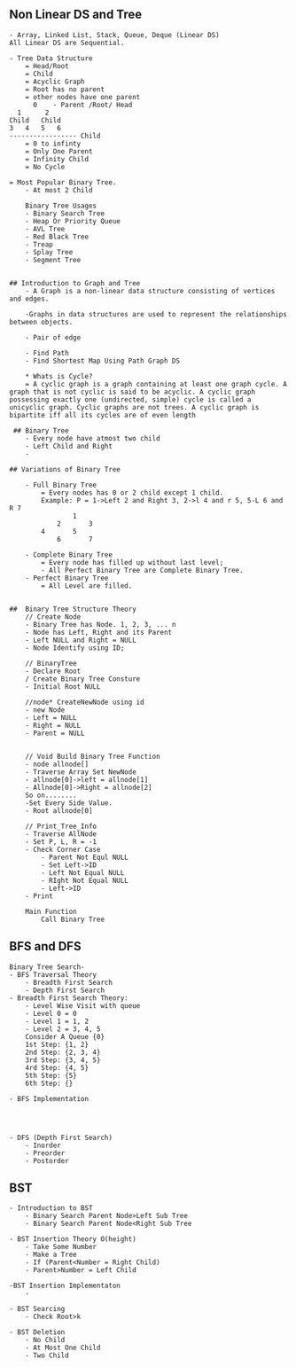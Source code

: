 ## Non Linear DS and Tree 
    - Array, Linked List, Stack, Queue, Deque (Linear DS)
    All Linear DS are Sequential. 

    - Tree Data Structure 
        = Head/Root
        = Child 
        = Acyclic Graph
        = Root has no parent 
        = other nodes have one parent
          0    - Parent /Root/ Head
      1      2
    Child   Child 
    3   4   5   6
    ----------------- Child 
        = 0 to infinty 
        = Only One Parent 
        = Infinity Child 
        = No Cycle 
    
    = Most Popular Binary Tree. 
        - At most 2 Child 

        Binary Tree Usages
        - Binary Search Tree
        - Heap Or Priority Queue
        - AVL Tree
        - Red Black Tree
        - Treap 
        - Splay Tree
        - Segment Tree


    ## Introduction to Graph and Tree
        - A Graph is a non-linear data structure consisting of vertices and edges.

        -Graphs in data structures are used to represent the relationships between objects.

        - Pair of edge 

        - Find Path 
        - Find Shortest Map Using Path Graph DS

        * Whats is Cycle? 
        = A cyclic graph is a graph containing at least one graph cycle. A graph that is not cyclic is said to be acyclic. A cyclic graph possessing exactly one (undirected, simple) cycle is called a unicyclic graph. Cyclic graphs are not trees. A cyclic graph is bipartite iff all its cycles are of even length 

     ## Binary Tree
        - Every node have atmost two child 
        - Left Child and Right 
        - 

    ## Variations of Binary Tree 
        
        - Full Binary Tree
            = Every nodes has 0 or 2 child except 1 child.
            Example: P = 1->Left 2 and Right 3, 2->l 4 and r 5, 5-L 6 and R 7
                    1
                2       3
            4       5
                6       7

        - Complete Binary Tree
            = Every node has filled up without last level;
            - All Perfect Binary Tree are Complete Binary Tree.
        - Perfect Binary Tree 
            = All Level are filled. 


    ##  Binary Tree Structure Theory 
        // Create Node 
        - Binary Tree has Node. 1, 2, 3, ... n 
        - Node has Left, Right and its Parent 
        - Left NULL and Right = NULL 
        - Node Identify using ID; 

        // BinaryTree
        - Declare Root 
        / Create Binary Tree Consture 
        - Initial Root NULL 

        //node* CreateNewNode using id
        - new Node 
        - Left = NULL 
        - Right = NULL 
        - Parent = NULL 


        // Void Build Binary Tree Function 
        - node allnode[]
        - Traverse Array Set NewNode 
        - allnode[0]->left = allnode[1]
        - Allnode[0]->Right = allnode[2]
        So on........
        -Set Every Side Value. 
        - Root allnode[0]

        // Print_Tree_Info
        - Traverse AllNode 
        - Set P, L, R = -1 
        - Check Corner Case 
            - Parent Not Equl NULL
            - Set Left->ID  
            - Left Not Equal NULL 
            - RIght Not Equal NULL 
            - Left->ID 
        - Print 

        Main Function 
            Call Binary Tree 
            
    
## BFS and DFS 
    Binary Tree Search- 
    - BFS Traversal Theory
        - Breadth First Search 
        - Depth First Search  
    - Breadth First Search Theory: 
        - Level Wise Visit with queue 
        - Level 0 = 0
        - Level 1 = 1, 2
        - Level 2 = 3, 4, 5 
        Consider A Queue {0}
        1st Step: {1, 2}
        2nd Step: {2, 3, 4}
        3rd Step: {3, 4, 5}
        4rd Step: {4, 5}
        5th Step: {5}
        6th Step: {}

    - BFS Implementation 
        



    - DFS (Depth First Search)
        - Inorder 
        - Preorder 
        - Postorder 


## BST 
    - Introduction to BST 
        - Binary Search Parent Node>Left Sub Tree
        - Binary Search Parent Node<Right Sub Tree 

    - BST Insertion Theory O(height)
        - Take Some Number 
        - Make a Tree 
        - If (Parent<Number = Right Child) 
        - Parent>Number = Left Child
    
    -BST Insertion Implementaton 
        -

    - BST Searcing 
        - Check Root>k 

    - BST Deletion 
        - No Child 
        - At Most One Child 
        - Two Child 
        



    



    